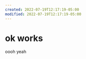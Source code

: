 ```yaml
---
created: 2022-07-19T12:17:19-05:00
modified: 2022-07-19T12:17:19-05:00
---
```


# ok works

oooh yeah
